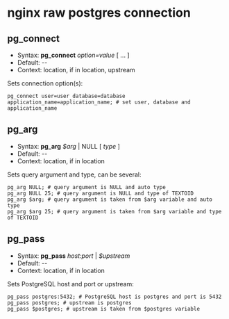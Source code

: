 # nginx raw postgres connection

pg_connect
-------------
* Syntax: **pg_connect** *option=value* [ ... ]
* Default: --
* Context: location, if in location, upstream

Sets connection option(s):
```nginx
pg_connect user=user database=database application_name=application_name; # set user, database and application_name
```
pg_arg
-------------
* Syntax: **pg_arg** *$arg* | NULL [ *type* ]
* Default: --
* Context: location, if in location

Sets query argument and type, can be several:
```nginx
pg_arg NULL; # query argument is NULL and auto type
pg_arg NULL 25; # query argument is NULL and type of TEXTOID
pg_arg $arg; # query argument is taken from $arg variable and auto type
pg_arg $arg 25; # query argument is taken from $arg variable and type of TEXTOID
```
pg_pass
-------------
* Syntax: **pg_pass** *host:port* | *$upstream*
* Default: --
* Context: location, if in location

Sets PostgreSQL host and port or upstream:
```nginx
pg_pass postgres:5432; # PostgreSQL host is postgres and port is 5432
pg_pass postgres; # upstream is postgres
pg_pass $postgres; # upstream is taken from $postgres variable
```
